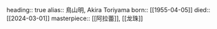 heading:: true
alias:: 鳥山明, Akira Toriyama
born:: [[1955-04-05]]
died:: [[2024-03-01]]
masterpiece:: [[阿拉蕾]], [[龙珠]]
